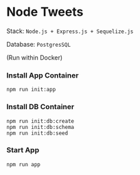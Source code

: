 # Node Tweets

Stack: ```Node.js + Express.js + Sequelize.js```

Database: ```PostgresSQL```

(Run within Docker)

### Install App Container
```
npm run init:app
```

### Install DB Container
```
npm run init:db:create
npm run init:db:schema
npm run init:db:seed
```

### Start App
```
npm run app
```